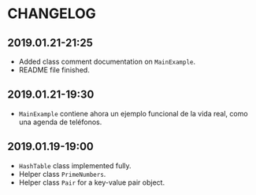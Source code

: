 # CHANGELOG

## 2019.01.21-21:25

+ Added class comment documentation on `MainExample`.
+ README file finished.

## 2019.01.21-19:30

+ `MainExample` contiene ahora un ejemplo funcional de la vida real, como una agenda de teléfonos.

## 2019.01.19-19:00

+ `HashTable` class implemented fully.
+ Helper class `PrimeNumbers`.
+ Helper class `Pair` for a key-value pair object.